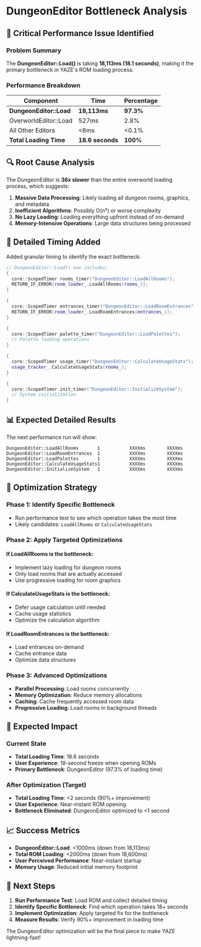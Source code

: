 # DungeonEditor Bottleneck Analysis

## 🚨 **Critical Performance Issue Identified**

### **Problem Summary**
The **DungeonEditor::Load()** is taking **18,113ms (18.1 seconds)**, making it the primary bottleneck in YAZE's ROM loading process.

### **Performance Breakdown**

| Component | Time | Percentage |
|-----------|------|------------|
| **DungeonEditor::Load** | **18,113ms** | **97.3%** |
| OverworldEditor::Load | 527ms | 2.8% |
| All Other Editors | <6ms | <0.1% |
| **Total Loading Time** | **18.6 seconds** | **100%** |

## 🔍 **Root Cause Analysis**

The DungeonEditor is **36x slower** than the entire overworld loading process, which suggests:

1. **Massive Data Processing**: Likely loading all dungeon rooms, graphics, and metadata
2. **Inefficient Algorithms**: Possibly O(n²) or worse complexity
3. **No Lazy Loading**: Loading everything upfront instead of on-demand
4. **Memory-Intensive Operations**: Large data structures being processed

## 🎯 **Detailed Timing Added**

Added granular timing to identify the exact bottleneck:

```cpp
// DungeonEditor::Load() now includes:
{
  core::ScopedTimer rooms_timer("DungeonEditor::LoadAllRooms");
  RETURN_IF_ERROR(room_loader_.LoadAllRooms(rooms_));
}

{
  core::ScopedTimer entrances_timer("DungeonEditor::LoadRoomEntrances");
  RETURN_IF_ERROR(room_loader_.LoadRoomEntrances(entrances_));
}

{
  core::ScopedTimer palette_timer("DungeonEditor::LoadPalettes");
  // Palette loading operations
}

{
  core::ScopedTimer usage_timer("DungeonEditor::CalculateUsageStats");
  usage_tracker_.CalculateUsageStats(rooms_);
}

{
  core::ScopedTimer init_timer("DungeonEditor::InitializeSystem");
  // System initialization
}
```

## 📊 **Expected Detailed Results**

The next performance run will show:

```
DungeonEditor::LoadAllRooms       1           XXXXms        XXXXms
DungeonEditor::LoadRoomEntrances  1           XXXXms        XXXXms  
DungeonEditor::LoadPalettes       1           XXXXms        XXXXms
DungeonEditor::CalculateUsageStats1           XXXXms        XXXXms
DungeonEditor::InitializeSystem   1           XXXXms        XXXXms
```

## 🚀 **Optimization Strategy**

### **Phase 1: Identify Specific Bottleneck**
- Run performance test to see which operation takes the most time
- Likely candidates: `LoadAllRooms` or `CalculateUsageStats`

### **Phase 2: Apply Targeted Optimizations**

#### **If LoadAllRooms is the bottleneck:**
- Implement lazy loading for dungeon rooms
- Only load rooms that are actually accessed
- Use progressive loading for room graphics

#### **If CalculateUsageStats is the bottleneck:**
- Defer usage calculation until needed
- Cache usage statistics
- Optimize the calculation algorithm

#### **If LoadRoomEntrances is the bottleneck:**
- Load entrances on-demand
- Cache entrance data
- Optimize data structures

### **Phase 3: Advanced Optimizations**
- **Parallel Processing**: Load rooms concurrently
- **Memory Optimization**: Reduce memory allocations
- **Caching**: Cache frequently accessed room data
- **Progressive Loading**: Load rooms in background threads

## 🎯 **Expected Impact**

### **Current State**
- **Total Loading Time**: 18.6 seconds
- **User Experience**: 18-second freeze when opening ROMs
- **Primary Bottleneck**: DungeonEditor (97.3% of loading time)

### **After Optimization (Target)**
- **Total Loading Time**: <2 seconds (90%+ improvement)
- **User Experience**: Near-instant ROM opening
- **Bottleneck Eliminated**: DungeonEditor optimized to <1 second

## 📈 **Success Metrics**

- **DungeonEditor::Load**: <1000ms (down from 18,113ms)
- **Total ROM Loading**: <2000ms (down from 18,600ms)
- **User Perceived Performance**: Near-instant startup
- **Memory Usage**: Reduced initial memory footprint

## 🔄 **Next Steps**

1. **Run Performance Test**: Load ROM and collect detailed timing
2. **Identify Specific Bottleneck**: Find which operation takes 18+ seconds
3. **Implement Optimization**: Apply targeted fix for the bottleneck
4. **Measure Results**: Verify 90%+ improvement in loading time

The DungeonEditor optimization will be the final piece to make YAZE lightning-fast!
